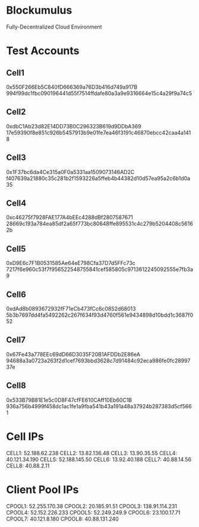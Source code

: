 # Blockumulus
Fully-Decentralized Cloud Environment


# Test Accounts

## Cell1
0x550F266Eb5C840fD666369a76D3b416d749a917B
994f99dc1fbc090196441d55f7514ffdafe80a3a9e9316664e15c4a29f9a74c5

## Cell2
0xdbC1Ab23d82E14DD73B0C296323B619d9DDbA369
17e59390f8e851c926b5457913b9e01fe7ea46f3191c46870ebcc42caa4a1418

## Cell3
0x1F37bc6da4Ce315a0F0a5331aa1509073146AD2C
f407639a21880c35c281b2f1593226a5ffeb4b44382d10d57ea95a2c6b1d0a35

## Cell4
0xc46275f7928FAE177A4bEEc4288dBf2807587671
28669c193a784ea85df2a65f773bc80648ffe895531c4c279b5204408c56162b

## Cell5
0xD9E6c7F1B0531585Ae64eE798Cfa37D7d5FFc73c
7217f6e960c53f7f956522548755841cef585805c9713612245092555e7fb3a9

## Cell6
0xdAd8b0893672932fF71eCb473fCc6c0852d68013
5b3b7697dd4fa5492262c267f634f93d4760f561e9434898d10bdd1c3687f052

## Cell7
0x67Fe43a778EEc69dD66D3035F20B1AFDDb2E86eA
94688a3a0723a263f2d1cef7693bbd3628c7d91484c92eca986fe0fc2899737e

## Cell8
0x533B79B81E1e5c0D8F47cfFE610CAff10Eb60C1B
936a756b4999f458dc1ac1fe1a9fba541b43a191a48a37924b287383d5cf5661

# Cell IPs

CELL1: 52.188.62.238
CELL2: 13.82.136.48
CELL3: 13.90.35.55
CELL4: 40.121.34.190
CELL5: 52.188.145.50
CELL6: 13.92.40.188
CELL7: 40.88.14.56
CELL8: 40.88.2.11

# Client Pool IPs

CPOOL1: 52.255.170.38
CPOOL2: 20.185.91.51
CPOOL3: 138.91.114.231
CPOOL4: 52.152.226.233
CPOOL5: 52.249.249.9
CPOOL6: 23.100.17.71
CPOOL7: 40.121.8.180
CPOOL8: 40.88.131.240